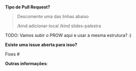 <!--  Obrigado pelo Pull Request. Por favor, siga as diretivas conforme abaixo

-->

**Tipo de Pull Request?**
> Descomente uma das linhas abaixo 
>
> /kind adicionar-local
> /kind slides-palestra

TODO: Vamos subir o PROW aqui e usar a mesma estrutura?  :)

**Existe uma issue aberta para isso?**
<!--
Caso alguém tenha solicitado slides, ou para adicionar um local para o Meetup, ou ainda sugerido um Meetup via Issue, especifique qual a issue aberta para que seja fechada quando o PR for mergeado
-->
Fixes #

**Outras informações**:

